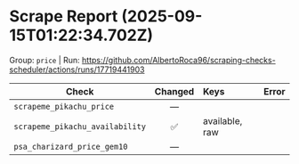 # Scrape Report (2025-09-15T01:22:34.702Z)

Group: `price`  |  Run: https://github.com/AlbertoRoca96/scraping-checks-scheduler/actions/runs/17719441903

| Check | Changed | Keys | Error |
|---|:---:|:--|:--|
| `scrapeme_pikachu_price` | — |  |  |
| `scrapeme_pikachu_availability` | ✅ | available, raw |  |
| `psa_charizard_price_gem10` | — |  |  |
